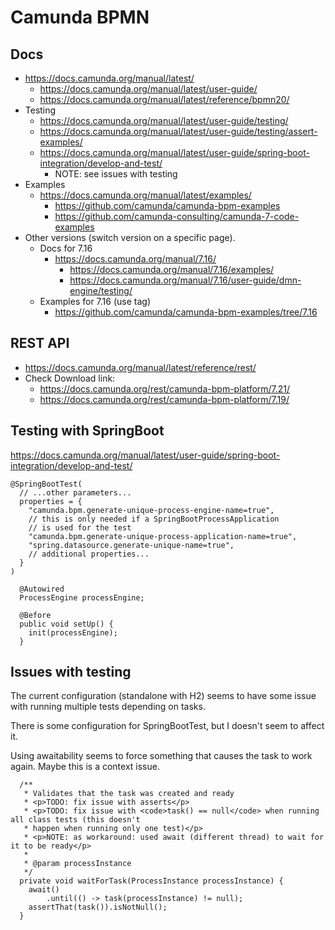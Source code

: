 # Camunda BPMN

## Docs
- https://docs.camunda.org/manual/latest/
  - https://docs.camunda.org/manual/latest/user-guide/
  - https://docs.camunda.org/manual/latest/reference/bpmn20/
- Testing
  - https://docs.camunda.org/manual/latest/user-guide/testing/
  - https://docs.camunda.org/manual/latest/user-guide/testing/assert-examples/
  - https://docs.camunda.org/manual/latest/user-guide/spring-boot-integration/develop-and-test/
    - NOTE: see issues with testing
- Examples
  - https://docs.camunda.org/manual/latest/examples/
    - https://github.com/camunda/camunda-bpm-examples
    - https://github.com/camunda-consulting/camunda-7-code-examples
- Other versions (switch version on a specific page). 
  - Docs for 7.16
    - https://docs.camunda.org/manual/7.16/
      - https://docs.camunda.org/manual/7.16/examples/
      - https://docs.camunda.org/manual/7.16/user-guide/dmn-engine/testing/
  - Examples for 7.16 (use tag)
    - https://github.com/camunda/camunda-bpm-examples/tree/7.16


## REST API
- https://docs.camunda.org/manual/latest/reference/rest/
- Check Download link:
  - https://docs.camunda.org/rest/camunda-bpm-platform/7.21/
  - https://docs.camunda.org/rest/camunda-bpm-platform/7.19/

## Testing with SpringBoot
https://docs.camunda.org/manual/latest/user-guide/spring-boot-integration/develop-and-test/
~~~
@SpringBootTest(
  // ...other parameters...
  properties = {
    "camunda.bpm.generate-unique-process-engine-name=true",
    // this is only needed if a SpringBootProcessApplication 
    // is used for the test
    "camunda.bpm.generate-unique-process-application-name=true",
    "spring.datasource.generate-unique-name=true",
    // additional properties...
  }
)
~~~
~~~
  @Autowired
  ProcessEngine processEngine;  

  @Before
  public void setUp() {
    init(processEngine);
  }
~~~

## Issues with testing
The current configuration (standalone with H2) seems to have some issue with running multiple tests depending on tasks.

There is some configuration for SpringBootTest, but I doesn't seem to affect it.

Using awaitability seems to force something that causes the task to work again. Maybe this is a context issue.
~~~
  /**
   * Validates that the task was created and ready
   * <p>TODO: fix issue with asserts</p>
   * <p>TODO: fix issue with <code>task() == null</code> when running all class tests (this doesn't
   * happen when running only one test)</p>
   * <p>NOTE: as workaround: used await (different thread) to wait for it to be ready</p>
   *
   * @param processInstance
   */
  private void waitForTask(ProcessInstance processInstance) {
    await()
        .until(() -> task(processInstance) != null);
    assertThat(task()).isNotNull();
  }
~~~
